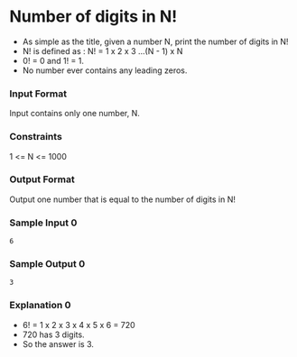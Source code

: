 # Number of digits in N!

-   As simple as the title, given a number N,
    print the number of digits in N!
-   N! is defined as : N! = 1 x 2 x 3 ...(N - 1) x N
-   0! = 0 and 1! = 1.
-   No number ever contains any leading zeros.

### Input Format

Input contains only one number, N.

### Constraints

1 <= N <= 1000

### Output Format

Output one number that is equal to the number of digits in N!

### Sample Input 0

```
6
```

### Sample Output 0

```
3
```

### Explanation 0

-   6! = 1 x 2 x 3 x 4 x 5 x 6 = 720
-   720 has 3 digits.
-   So the answer is 3.

